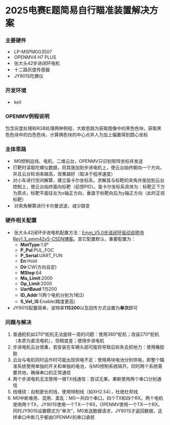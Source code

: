 # 2025电赛E题简易自行瞄准装置解决方案

### 主要硬件

- ​	LP-MSPM0G3507
- ​    OPENMV4 H7 PLUS
- ​    张大头42步进闭环电机
- ​    十二路灰度传感器
- ​    JY901S陀螺仪

### 开发环境

- ​	keil

### OPENMV例程说明

​		包含灰度处理和RGB处理两种例程，大致思路为获取图像中的黑色色块，获取黑色色块中的白色色块，计算俩色块的中心点并人为加上偏置得到圆心坐标

### 主体思路

- ​		M0控制巡线、电机、二维云台，OPENMV只识别矩阵坐标并发送
- ​        打靶时读取陀螺仪数据，将其施加到步进电机上，使云台始终朝向一个方向。并且云台轮询率越高，效果越好（取决于程序速度）
- ​        对小车进行空间解算，建立笛卡尔坐标系，求解其与标靶的夹角并施加到云台控制上，使云台始终面向标靶（前馈PID）。笛卡尔坐标系具体为：标靶正下方为原点，标靶平面往左为x轴正方向，垂直于标靶向后为y轴正方向（此时正视标靶）
- ​        对夹角解算进行卡尔曼滤波，减少跳变

### 硬件相关配置

- ​		张大头42闭环步进电机配置方法：[Emm_V5.0步进闭环驱动说明书Rev1.3_emm42v5-CSDN博客](https://blog.csdn.net/zhangdatou666/article/details/132644047)。其它配置默认，重要配置为：
  - **MotType**:1.8°
  - **P_Pul**:PUL_FOC
  - **P_Serial**:UART_FUN
  - **En**:Hold
  - **Dir**:CW(方向自定)
  - **MStep**:64
  - **Ma_Limit**:2000
  - **Op_Limit**:2000
  - **UartBaud**:115200
  - **ID_Addr**:1(两个电机分别为1和2)
  - **S_Vel_IS**:Enable(精度更高)
- ​        JY901S配置简单，波特率**115200**以及回传方式设置为**单次**即可		

### 问题与解决

1. 普通舵机如270°舵机无法旋转一周的问题：使用360°舵机；改装270°舵机（本质为直流电机），但精度差；使用步进电机
2. 步进电机云台很重，若安装在车辆头部可能将导致后轮失去抓地力：使用橡胶胎
3. 云台与电机同时运作时可能出现供电不足：使用两块电池分别供电，即整个瞄准系统使用单独的开关和单独的电池，与M0控制系统隔开。同时两个系统需要共地，确保串口的正常通信
4. 两个步进电机无法使用一根TX线通信：尝试无果，果断使用两个串口分别通信
5. 线缠绕：自制更长的线，使用特制线（如XH2.54），杜绝杜邦线
6. M0中断难用、混用、紊乱：M0一共四个串口，四个TX和四个RX。两个电机使用两个TX，JY901S使用一个TX一个RX，OPENMV使用一个TX一个RX。同时JY901S设置模式为“单次”，M0发送数据请求，JY901S才返回数据，这样串口中断几乎都由OPENMV的串口承担